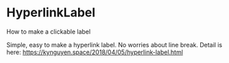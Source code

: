 # HyperlinkLabel
How to make a clickable label

Simple, easy to make a hyperlink label. No worries about line break. 
Detail is here: https://kynguyen.space/2018/04/05/hyperlink-label.html
